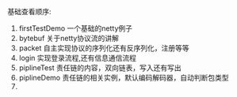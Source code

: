 基础查看顺序:
1. firstTestDemo 一个基础的netty例子
2. bytebuf 关于netty协议流的讲解
3. packet 自主实现协议的序列化还有反序列化，注册等等
4. login 实现登录流程,还有信息通信流程
5. piplineTest 责任链的内容，双向链表，写入还有写出
6. piplineDemo 责任链的相关实例，默认编码解码器，自动判断包类型
7. 